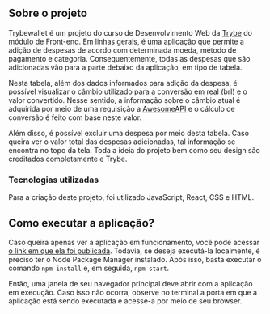 ## Sobre o projeto
Trybewallet é um projeto do curso de Desenvolvimento Web da [Trybe](https://betrybe.com) do módulo de Front-end. Em linhas gerais, é uma aplicação que permite a adição de despesas de acordo com determinada moeda, método de pagamento e categoria. Consequentemente, todas as despesas que são adicionadas vão para a parte debaixo da aplicação, em tipo de tabela.

Nesta tabela, além dos dados informados para adição da despesa, é possível visualizar o câmbio utilizado para a conversão em real (brl) e o valor convertido. Nesse sentido, a informação sobre o câmbio atual é adquirida por meio de uma requisição a [AwesomeAPI](https://docs.awesomeapi.com.br/)
e o cálculo de conversão é feito com base neste valor.

Além disso, é possível excluir uma despesa por meio desta tabela. Caso queira ver o valor total das despesas adicionadas, tal informação se encontra no topo da tela. Toda a ideia do projeto bem como seu design são creditados completamente e Trybe.
### Tecnologias utilizadas
Para a criação deste projeto, foi utilizado JavaScript, React, CSS e HTML.
## Como executar a aplicação?
Caso queira apenas ver a aplicação em funcionamento, você pode acessar [o link em que ela foi publicada](https://wes-santos.github.io/trybewallet). Todavia, se deseja executá-la localmente, é preciso ter o Node Package Manager instalado. Após isso, basta executar o comando `npm install` e, em seguida, `npm start`.

Então, uma janela de seu navegador principal deve abrir com a aplicação em execução. Caso isso não ocorra, observe no terminal a porta em que a aplicação está sendo executada e acesse-a por meio de seu browser. 
